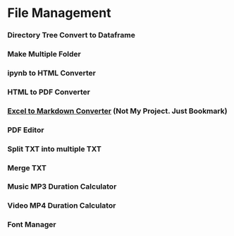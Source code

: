 # File Management
### Directory Tree Convert to Dataframe
### Make Multiple Folder
### ipynb to HTML Converter
### HTML to PDF Converter
### [Excel to Markdown Converter](https://tabletomarkdown.com/convert-spreadsheet-to-markdown/) (Not My Project. Just Bookmark)
### PDF Editor
### Split TXT into multiple TXT
### Merge TXT
### Music MP3 Duration Calculator
### Video MP4 Duration Calculator
### Font Manager

